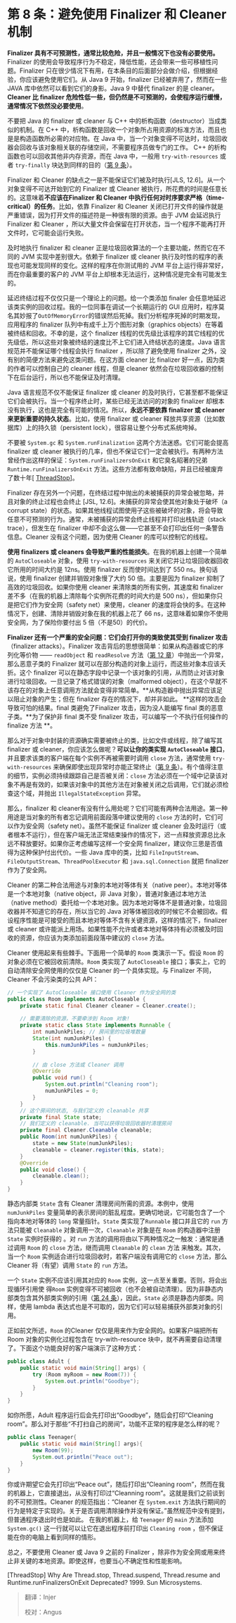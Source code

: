 # 第 8 条：避免使用 Finalizer 和 Cleaner 机制 

**Finalizer 具有不可预测性，通常比较危险，并且一般情况下也没有必要使用。** Finalizer 的使用会导致程序行为不稳定，降低性能，还会带来一些可移植性问题。Finalizer 只在很少情况下有用，在本条目的后面部分会做介绍，但根据经验，你应该避免使用它们。从 Java 9 开始，finalizer 已经被弃用了，然而在一些 JAVA 库中依然可以看到它们的身影。Java 9 中替代 finalizer 的是 cleaner。**Cleaner 比 finalizer 危险性低一些，但仍然是不可预测的，会使程序运行缓慢，通常情况下依然没必要使用**。

不要把 Java 的 finalizer 或 cleaner 与 C++ 中的析构函数（destructor）当成类似的机制。在 C++ 中，析构函数是回收一个对象所占用资源的标准方法，而且也是是构造函数所必需的对应物。在 Java 中，当一个对象变得不可达时，垃圾回收器会回收与该对象相关联的存储空间，不需要程序员做专门的工作。 C++ 的析构函数也可以回收其他非内存资源，而在 Java 中，一般用 `try-with-resources` 或者 `try-finally` 块达到同样的目的（[第 9 条][item9]）。

Finalizer 和 Cleaner 的缺点之一是不能保证它们被及时执行[JLS, 12.6]。从一个对象变得不可达开始到它的 Finalizer 或 Cleaner 被执行，所花费的时间是任意长的。这意味着**不应该在Finalizer 和 Cleaner 中执行任何对时序要求严格（time-critical）的任务**。比如，依靠 Finalizer 和 Cleaner 关闭已打开文件的操作就是严重错误，因为打开文件的描述符是一种很有限的资源。由于 JVM 会延迟执行 Finalizer 和 Cleaner ，所以大量文件会保留在打开状态，当一个程序不能再打开文件时，它可能会运行失败。

及时地执行 finalizer 和 cleaner 正是垃圾回收算法的一个主要功能，然而它在不同的 JVM 实现中差别很大。依赖于 finalizer 或 cleaner 执行及时性的程序的表现也可能发现同样的变化。这样的程序在你测试用的 JVM 平台上运行得非常好，而在你最重要的客户的 JVM 平台上却根本无法运行，这种情况是完全有可能发生的。

延迟终结过程不仅仅只是一个理论上的问题。给一个类添加 finaler 会任意地延迟该类实例的回收过程。我的一位同事在调试一个长期运行的 GUI 应用时，程序莫名其妙报了`OutOfMemoryError`的错误然后死掉。我们分析程序死掉的时期发现，应用程序的 finalizer 队列中有成千上万个图形对象（graphics objects）在等着被终结和回收。不幸的是，这个 finalizer 线程的优先级比该程序的其它线程的优先级低，所以这些对象被终结的速度比不上它们进入终结状态的速度。Java 语言规范并不能保证哪个线程会执行 finalizer ，所以除了避免使用 finalizer 之外，没有别的简便方法来避免这类问题。在这方面 cleaner 比 finalizer 好一点，因为类的作者可以控制自己的 cleaner 线程，但是 cleaner 依然会在垃圾回收器的控制下在后台运行，所以也不能保证及时清理。

Java 语言规范不仅不能保证 finalizer 或 cleaner 的及时执行，它甚至都不能保证它们会被执行。当一个程序终止时，某些已经无法访问的对象的 finalizer 却根本没有执行，这也是完全有可能的情况。所以，**永远不要依靠 finalizer 或 cleaner 来更新重要的持久状态**。比如，使用 finalizer 或 cleaner 释放共享资源（比如数据库）上的持久锁（persistent lock），很容易让整个分布式系统垮掉。

不要被 `System.gc`  和 `System.runFinalization` 这两个方法迷惑。它们可能会提高 finalizer 或 cleaner 被执行的几率，但也不保证它们一定会被执行。有两种方法曾经作出这样的保证：`System.runFinalizersOnExit` 和它臭名昭著的兄弟 `Runtime.runFinalizersOnExit` 方法。这些方法都有致命缺陷，并且已经被废弃了数十年[ [ThreadStop](#ThreadStop)]。

Finalizer 存在另外一个问题，在终结过程中抛出的未被捕获的异常会被忽略，并且对象的终止过程也会终止 [JSL, 12.6]。未捕获的异常会使其他对象处于破坏（a corrupt state）的状态。如果其他线程试图使用~~了~~这些被破坏的对象，将会导致任意不可预测的行为。通常，未被捕获的异常会终止线程并打印出栈轨迹（stack trace），但发生在 finalizer 中却不会这么做——它甚至不会打印出任何一条警告信息。Cleaner 没有这个问题，因为使用 Cleaner 的库可以控制它的线程。

**使用  finalizers 或 cleaners 会导致严重的性能损失**。在我的机器上创建一个简单的 `AutoCloseable` 对象，使用 `try-with-resources` 来关闭它并让垃圾回收器回收它所用的时间大约是 12ns。使用 finalizer 反而使时间达到了 550 ns。换句话说，使用 finalizer 创建并销毁对象慢了大约 50 倍。主要是因为 finalizer 抑制了高效的垃圾回收。如果你使用 cleaner 来清除类的所有实例，其速度和 finalizer 差不多（在我的机器上清除每个实例所花费的时间大约是 500 ns），但如果你只是把它们作为安全网（safety net）来使用，cleaner 的速度将会快的多。在这种情况下，创建、清除并销毁对象在我的机器上花了 66 ns，这意味着如果你不使用安全网，为了保险你要付出 5 倍（不是50）的代价。

**Finalizer 还有一个严重的安全问题：它们会打开你的类致使其受到 finalizer 攻击**（finalizer attacks）。Finalizer 攻击背后的思想很简单：如果从构造器或它的序列化等价物 —— `readObject` 和 `readResolve` 方法（[第 12 章][Chapter12]）中抛出一个异常，那么恶意子类的 Finalizer 就可以在部分构造的对象上运行，而这些对象本应该夭折。这个 finalizer 可以在静态字段中记录一个该对象的引用，从而防止对该对象进行垃圾回收。一旦记录了格式错误的对象（malformed object），在这个早就不该存在的对象上任意调用方法就会变得非常简单。**从构造器中抛出异常应该足以阻止对象的产生；但在 finalizer 存在的情况下，却并非如此。 **这样的攻击会导致可怕的结果。final 类避免了Finalizer 攻击，因为没人能编写 final 类的恶意子类。**为了保护非 final 类不受 finalizer 攻击，可以编写一个不执行任何操作的 finalize 方法 **。

那么对于对象中封装的资源确实需要被终止的类，比如文件或线程，除了编写其 finalizer 或 cleaner，你应该怎么做呢？**可以让你的类实现 `AutoCloseable` 接口**，并且要求该类的客户端在每个实例不再被需要时调用 `close` 方法，通常使用 `try-with-resources` 来确保即使出现异常时亦能正常终止（[第 9 条][item9]）。有个值得注意的细节，实例必须持续跟踪自己是否被关闭：`close` 方法必须在一个域中记录该对象不再是有效的，如果该对象中的其他方法在对象被关闭之后调用，它们就必须检查这个域，并抛出 `IllegalStateException` 异常。 

那么，finalizer 和 cleaner有没有什么用处呢？它们可能有两种合法用途。第一种用途是当对象的所有者忘记调用前面段落中建议使用的 `close` 方法的时，它们可以作为安全网（safety net）。虽然不能保证 finalizer 或 cleaner 会及时运行（或者根本不运行），但在客户端无法正常结束操作的情况下，迟一点释放资源总比永远不释放要好。如果你正考虑编写这样一个安全网 finalizer，建议你三思是否值得为这种保护付出代价。一些 Java 库中的类，比如 `FileInputStream`、`FileOutputStream`、`ThreadPoolExecutor` 和 `java.sql.Connection` 就把 finalizer 作为了安全网。

Cleaner 的第二种合法用途与对象的本地对等体有关（native peer）。本地对等体是一个本地对象（native object，非 Java 对象），普通对象通过本地方法（native method）委托给一个本地对象。因为本地对等体不是普通对象，垃圾回收器并不知道它的存在，所以当它的 Java 对等体被回收的时候它不会被回收。假设程序性能是可接受的而且本地对等体不含有关键资源，这样的情况下，finalizer 或 cleaner 或许能派上用场。如果性能不允许或者本地对等体持有必须被及时回收的资源，你应该为类添加前面段落中建议的 `close` 方法。

Cleaner 使用起来有些棘手。下面用一个简单的 `Room` 类演示一下。假设 `Room` 的对象必须在它被回收前清除。`Room` 类实现了 `AutoCloseable` 接口；事实上，它的自动清除安全网使用的仅仅是 Cleaner 的一个具体实现。与 Finalizer 不同，Cleaner 不会污染类的公共 API：

```java
// 一个实现了 AutoCloseable 接口使用 Cleaner 作为安全网的类
public class Room implements AutoCloseable {
    private static final Cleaner cleaner = Cleaner.create();
    
    // 需要清除的资源，不要牵涉到 Room 对象!
    private static class State implements Runnable {
        int numJunkPiles; // 房间里的垃圾堆数量
        State(int numJunkPiles) {
            this.numJunkPiles = numJunkPiles;
        } 
        
        // 由 close 方法或 Cleaner 调用
        @Override 
        public void run() {
            System.out.println("Cleaning room");
            numJunkPiles = 0;
        }
    } 
    // 这个房间的状态, 与我们定义的 cleanable 共享
    private final State state;
    // 我们定义的 cleanable. 当可以获得垃圾回收器时清理房间
    private final Cleaner.Cleanable cleanable;
    public Room(int numJunkPiles) {
        state = new State(numJunkPiles);
        cleanable = cleaner.register(this, state);
    } 
    @Override 
    public void close() {
        cleanable.clean();
    }
}
```

静态内部类 `State` 含有 Cleaner 清理房间所需的资源。本例中，使用 `numJunkPiles` 变量简单的表示房间的脏乱程度。更确切地说，它可能包含了一个指向本地对等体的 `long` 常量指针。`State` 类实现了`Runnable` 接口并且它的 `run` 方法只能被 `Cleanable` 对象调用一次，`Cleanable` 对象是在 `Room` 的构造器中注册 `State` 实例时获得的 。对 `run` 方法的调用将由以下两种情况之一触发：通常是通过调用 `Room` 的 `close` 方法，继而调用 `Cleanable` 的 `clean` 方法 来触发。其次，当一个 `Room` 实例适合进行垃圾回收时，若客户端没有调用它的 `close` 方法，那么 Cleaner 将（有望）调用 `State` 的 `run` 方法。

一个 `State` 实例不应该引用其对应的 `Room` 实例，这一点至关重要。否则，将会出现循环引用使 得`Room` 实例变得不可被回收（也不会被自动清理）。因为非静态内部类包含其外部类实例的引用（[第 24 条][Item24]），因此，`State` 必须是静态内部类。同样，使用 lambda 表达式也是不可取的，因为它们可以轻易捕获外部类对象的引用。

正如前文所述，`Room` 的Cleaner 仅仅是用来作为安全网的。如果客户端把所有 Room 对象的实例化过程包含在 try-with-resource 块中，就不再需要自动清理了。下面这个功能良好的客户端演示了这种方式：

```java
public class Adult {
    public static void main(String[] args) {
        try (Room myRoom = new Room(7)) {
            System.out.println("Goodbye");
        }
    }
}
```

如你所愿，Adult 程序运行后会先打印出“Goodbye”，随后会打印“Cleaning room”。那么对于那些“不打扫自己的房间”，功能不正常的程序是怎么样的呢？

```java
public class Teenager{
    public static void main(String[] args){
        new Room(99);
        System.out.println("Peace out");
    }
}
```

你或许期望它会先打印出“Peace out”，随后打印出“Cleaning room”，然而在我的机器上，它直接退出，从没有打印过“Cleanning room”。这就是我们之前谈到的不可预测性。Cleaner 的规范指出：“Cleaner 在 `System.exit` 方法执行期间的行为是特定于实现的。关于是否调用清除操作并没有保证。”虽然规范中没有提到，但普通程序退出时也是如此。 在我的机器上，给 `Teenager` 的 `main` 方法添加`System.gc()` 这一行就可以让它在退出程序前打印出 `Cleaning room`  ，但不保证能在你的电脑上看到同样的情形。

总之，不要使用 Cleaner 或 Java 9 之前的 Finalizer ，除非作为安全网或用来终止非关键的本地资源。即使这样，也要当心不确定性和性能影响。



<p id="Gamma95">[ThreadStop] Why Are Thread.stop, Thread.suspend, Thread.resume and Runtime.runFinalizersOnExit Deprecated? 1999. Sun Microsystems. <https://docs.oracle.com/javase/8/docs/technotes/guides/concurrency/threadPrimitiveDeprecation.html>



[item9]: url	"在未来填入第 9 条的 url，否则无法进行跳转"
[chapter12]: url	"在未来填入第 12 章的 url，否则无法进行跳转"
[item24]: url	"在未来填入第 24 条的 url，否贼无法进行跳转"
[chapter21]: url	"在未来填入第 21 章的 url，否则无法进行跳转"



> 翻译：Injer
>
> 校对：Angus
